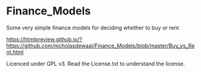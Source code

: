 # Finance_Models
Some very simple finance models for deciding whether to buy or rent

https://htmlpreview.github.io/?https://github.com/nicholasdewaal/Finance_Models/blob/master/Buy_vs_Rent.html

Licenced under GPL v3. Read the License.txt to understand the license.
